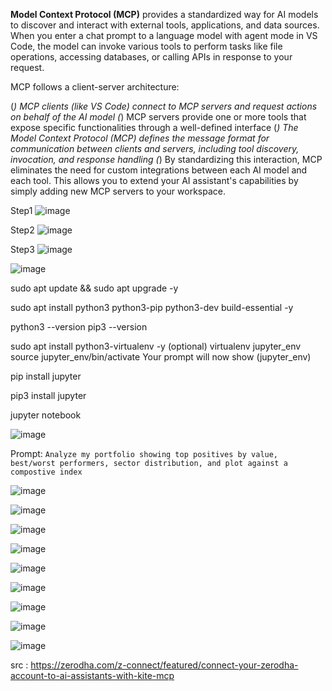

**Model Context Protocol (MCP)** provides a standardized way for AI models to discover and interact with external tools, applications, and data sources. When you enter a chat prompt to a language model with agent mode in VS Code, the model can invoke various tools to perform tasks like file operations, accessing databases, or calling APIs in response to your request.

MCP follows a client-server architecture:

(*) MCP clients (like VS Code) connect to MCP servers and request actions on behalf of the AI model
(*) MCP servers provide one or more tools that expose specific functionalities through a well-defined interface
(*) The Model Context Protocol (MCP) defines the message format for communication between clients and servers, including tool discovery, invocation, and response handling
(*) By standardizing this interaction, MCP eliminates the need for custom integrations between each AI model and each tool. This allows you to extend your AI assistant's capabilities by simply adding new MCP servers to your workspace. 


Step1
![image](https://github.com/user-attachments/assets/4f8bdce0-4f3d-41f9-8527-577098ab9f63)

Step2
![image](https://github.com/user-attachments/assets/9dcad9c3-3f38-4017-8d6e-5d9ac9b34efb)

Step3
![image](https://github.com/user-attachments/assets/53eef534-f2a2-47ca-81cb-c84610b85438)

![image](https://github.com/user-attachments/assets/622da29b-32f1-4289-97d9-29bd8f28f166)

sudo apt update && sudo apt upgrade -y

sudo apt install python3 python3-pip python3-dev build-essential -y

python3 --version
pip3 --version

sudo apt install python3-virtualenv -y   (optional)
virtualenv jupyter_env
source jupyter_env/bin/activate
Your prompt will now show (jupyter_env)

pip install jupyter

pip3 install jupyter

jupyter notebook

![image](https://github.com/user-attachments/assets/916e70cd-5241-48f3-b4fd-f7553f230aef)

Prompt: 
``` Analyze my portfolio showing top positives by value, best/worst performers, sector distribution, and plot against a compostive index ```

![image](https://github.com/user-attachments/assets/f156950b-8d9b-4791-a74a-1ede32363e37)

![image](https://github.com/user-attachments/assets/d11f89b7-7928-4eb7-9dbb-e9c3134b4084)

![image](https://github.com/user-attachments/assets/9a5b63a1-f217-4bab-9333-3f9422913e1f)

![image](https://github.com/user-attachments/assets/db0a52da-51a7-404e-b3bf-0ca636864d0b)

![image](https://github.com/user-attachments/assets/84284692-e931-4be4-9d57-87cf71f03073)

![image](https://github.com/user-attachments/assets/ae7cabe3-b29c-4e58-9282-f7131cbe2fc1)

![image](https://github.com/user-attachments/assets/1aaf0b47-43fd-42e7-8d16-0a94e9d5e725)

![image](https://github.com/user-attachments/assets/cd5dffdf-99b9-43d5-9eec-ba1be8a4d44e)

![image](https://github.com/user-attachments/assets/37dc5c21-c992-4941-ba82-5ba993c38e42)


src : https://zerodha.com/z-connect/featured/connect-your-zerodha-account-to-ai-assistants-with-kite-mcp
